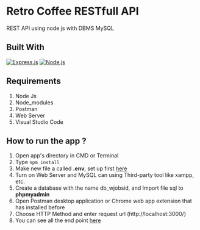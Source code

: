# Retro Coffee RESTfull API

REST API using node js with DBMS MySQL

## Built With

[![Express.js](https://img.shields.io/badge/Express.js-4.x-orange.svg?style=rounded-square)](https://expressjs.com/en/starter/installing.html)
[![Node.js](https://img.shields.io/badge/Node.js-v.12.13-green.svg?style=rounded-square)](https://nodejs.org/)

## Requirements

1. Node Js
2. Node_modules
3. Postman
4. Web Server
5. Visual Studio Code

## How to run the app ?

1. Open app's directory in CMD or Terminal
2. Type `npm install`
3. Make new file a called **.env**, set up first [here](#set-up-env-file)
4. Turn on Web Server and MySQL can using Third-party tool like xampp, etc.
5. Create a database with the name db_wjobsid, and Import file sql to **phpmyadmin**
6. Open Postman desktop application or Chrome web app extension that has installed before
7. Choose HTTP Method and enter request url (http://localhost:3000/)
8. You can see all the end point [here](#end-point)

